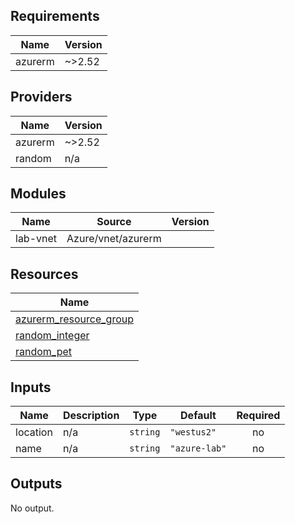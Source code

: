 ## Requirements

| Name | Version |
|------|---------|
| azurerm | ~>2.52 |

## Providers

| Name | Version |
|------|---------|
| azurerm | ~>2.52 |
| random | n/a |

## Modules

| Name | Source | Version |
|------|--------|---------|
| lab-vnet | Azure/vnet/azurerm |  |

## Resources

| Name |
|------|
| [azurerm_resource_group](https://registry.terraform.io/providers/hashicorp/azurerm/latest/docs/resources/resource_group) |
| [random_integer](https://registry.terraform.io/providers/hashicorp/random/latest/docs/resources/integer) |
| [random_pet](https://registry.terraform.io/providers/hashicorp/random/latest/docs/resources/pet) |

## Inputs

| Name | Description | Type | Default | Required |
|------|-------------|------|---------|:--------:|
| location | n/a | `string` | `"westus2"` | no |
| name | n/a | `string` | `"azure-lab"` | no |

## Outputs

No output.
